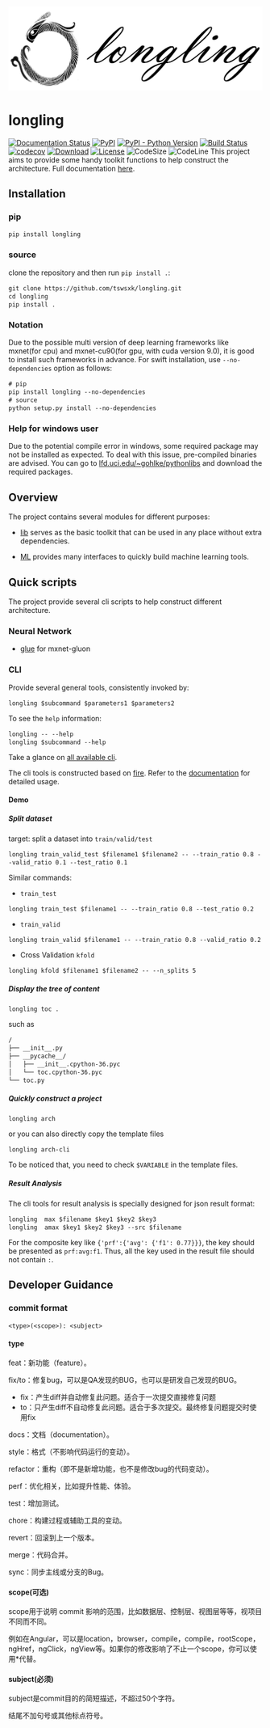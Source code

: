 ![longling logo](docs/_static/longling_logo.png)

# longling

[![Documentation Status](https://readthedocs.org/projects/longling/badge/?version=latest)](https://longling.readthedocs.io/zh/latest/index.html)
[![PyPI](https://img.shields.io/pypi/v/longling.svg)](https://pypi.python.org/pypi/longling)
[![PyPI - Python Version](https://img.shields.io/pypi/pyversions/longling.svg)](https://pypi.python.org/pypi/longling)
[![Build Status](https://www.travis-ci.org/tswsxk/longling.svg?branch=master)](https://www.travis-ci.org/tswsxk/longling)
[![codecov](https://codecov.io/gh/tswsxk/longling/branch/master/graph/badge.svg)](https://codecov.io/gh/tswsxk/longling)
[![Download](https://img.shields.io/pypi/dm/longling.svg?style=flat)](https://pypi.python.org/pypi/longling)
[![License](https://img.shields.io/github/license/tswsxk/longling)](LICENSE)
![CodeSize](https://img.shields.io/github/languages/code-size/tswsxk/longling)
![CodeLine](https://img.shields.io/tokei/lines/github/tswsxk/longling)
This project aims to provide some handy toolkit functions to help construct the
architecture. 
Full documentation [here](https://longling.readthedocs.io/zh/latest/index.html).

## Installation

### pip

```shell
pip install longling
```

### source
clone the repository and then run `pip install .`:

```shell
git clone https://github.com/tswsxk/longling.git
cd longling
pip install .
```

### Notation
Due to the possible multi version of deep learning frameworks like 
mxnet(for cpu) and mxnet-cu90(for gpu, with cuda version 9.0), 
it is good to install such frameworks in advance. 
For swift installation, use `--no-dependencies` option as follows:

```shell
# pip
pip install longling --no-dependencies
# source
python setup.py install --no-dependencies
```

### Help for windows user

Due to the potential compile error in windows, some required package may not be installed as expected.
To deal with this issue, pre-compiled binaries are advised.
You can go to [lfd.uci.edu/~gohlke/pythonlibs](https://www.lfd.uci.edu/~gohlke/pythonlibs) 
and download the required packages.

## Overview
The project contains several modules for different purposes:

* [lib](submodule/lib/index.html) serves as the basic toolkit that can be used in any place without extra dependencies.

* [ML](submodule/ML/index.html) provides many interfaces to quickly build machine learning tools.

## Quick scripts
The project provide several cli scripts to help construct different 
architecture.

### Neural Network
* [glue](submodule/ML/MxnetHelper/glue.html) for mxnet-gluon


### CLI
Provide several general tools, consistently invoked by: 

```shell
longling $subcommand $parameters1 $parameters2
```

To see the `help` information:
```shell
longling -- --help
longling $subcommand --help
```

Take a glance on [all available cli](submodule/cli.html).

The cli tools is constructed based on [fire](https://github.com/google/python-fire). 
Refer to the [documentation](https://github.com/google/python-fire/blob/master/docs/using-cli.md) for detailed usage.

#### Demo

##### Split dataset

target: split a dataset into `train/valid/test`

```shell
longling train_valid_test $filename1 $filename2 -- --train_ratio 0.8 --valid_ratio 0.1 --test_ratio 0.1 
```

Similar commands:

* `train_test`

```shell
longling train_test $filename1 -- --train_ratio 0.8 --test_ratio 0.2 
```

* `train_valid`

```shell
longling train_valid $filename1 -- --train_ratio 0.8 --valid_ratio 0.2 
```

* Cross Validation `kfold`

```shell
longling kfold $filename1 $filename2 -- --n_splits 5
```

##### Display the tree of content

```shell
longling toc .
```

such as 
```text
/
├── __init__.py
├── __pycache__/
│   ├── __init__.cpython-36.pyc
│   └── toc.cpython-36.pyc
└── toc.py
```

##### Quickly construct a project

```shell
longling arch 
```

or you can also directly copy the template files

```shell
longling arch-cli
```
To be noticed that, you need to check `$VARIABLE` in the template files.

##### Result Analysis
The cli tools for result analysis is specially designed for json result format:

```shell
longling  max $filename $key1 $key2 $key3
longling  amax $key1 $key2 $key3 --src $filename
```

For the composite key like `{'prf':{'avg': {'f1': 0.77}}}`, the key should be presented as `prf:avg:f1`.
Thus, all the key used in the result file should not contain `:`.


## Developer Guidance

### commit format

```
<type>(<scope>): <subject>
```

#### type
feat：新功能（feature）。

fix/to：修复bug，可以是QA发现的BUG，也可以是研发自己发现的BUG。

* fix：产生diff并自动修复此问题。适合于一次提交直接修复问题
* to：只产生diff不自动修复此问题。适合于多次提交。最终修复问题提交时使用fix

docs：文档（documentation）。

style：格式（不影响代码运行的变动）。

refactor：重构（即不是新增功能，也不是修改bug的代码变动）。

perf：优化相关，比如提升性能、体验。

test：增加测试。

chore：构建过程或辅助工具的变动。

revert：回滚到上一个版本。

merge：代码合并。

sync：同步主线或分支的Bug。

#### scope(可选)

scope用于说明 commit 影响的范围，比如数据层、控制层、视图层等等，视项目不同而不同。

例如在Angular，可以是location，browser，compile，compile，rootScope， ngHref，ngClick，ngView等。如果你的修改影响了不止一个scope，你可以使用*代替。

#### subject(必须)

subject是commit目的的简短描述，不超过50个字符。

结尾不加句号或其他标点符号。
